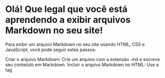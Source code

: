 # Olá! Que legal que você está aprendendo a exibir arquivos Markdown no seu site!

Para exibir um arquivo Markdown no seu site usando HTML, CSS e JavaScript, você pode seguir estes passos:

Criar o arquivo Markdown: Crie um arquivo com a extensão .md e escreva seu conteúdo em Markdown.
Incluir o arquivo Markdown no HTML: Use a tag <script> para incluir um arquivo JavaScript que irá converter o Markdown em HTML.
Converter o Markdown em HTML: Utilize uma biblioteca JavaScript como o Marked.js para converter o conteúdo Markdown em HTML.
Exibir o HTML: Insira o HTML gerado pela conversão dentro de um elemento HTML, como uma <div>.
Exemplo:

index.html:

xml
Copiar código

```html
<!DOCTYPE html>
<html>
<head>
  <title>Meu Site de Teste</title>
  <link rel="stylesheet" href="style.css">
</head>
<body>
  <div id="markdown-content"></div>

  <script src="https://cdnjs.cloudflare.com/ajax/libs/marked/3.0.4/marked.min.js"></script>
  <script src="script.js"></script>
</body>
</html>
```

script.js:

javascript
Copiar código

```javascript
const markdownContent = document.getElementById('markdown-content');

fetch('meu-arquivo.md')
  .then(response => response.text())
  .then(markdown => {
    const html = marked(markdown);
    markdownContent.innerHTML = html;
  });
```

## meu-arquivo.md:

markdown
Copiar código
# Título do meu arquivo Markdown

Este é um exemplo de conteúdo em Markdown.

* Item 1
* Item 2
* Item 3
style.css:

css
Copiar código
/* Estilos para o conteúdo Markdown */
#markdown-content {
  font-family: sans-serif;
  line-height: 1.6;
}
Explicando o código:

index.html:
Inclui o arquivo style.css para aplicar estilos ao conteúdo Markdown.
Inclui o arquivo script.js que contém o código JavaScript para converter o Markdown.
Cria uma <div> com o ID markdown-content para exibir o conteúdo convertido.
script.js:
Seleciona o elemento markdown-content usando document.getElementById().
Utiliza fetch() para buscar o conteúdo do arquivo meu-arquivo.md.
Converte o conteúdo Markdown em HTML usando marked().
Define o conteúdo HTML da <div> markdown-content usando innerHTML.
meu-arquivo.md:
Contém o conteúdo em Markdown que será convertido.
style.css:
Define estilos para o conteúdo Markdown, como fonte e espaçamento entre linhas.
Lembre-se:

## Você precisa incluir o arquivo marked.min.js na sua página HTML. Você pode baixá-lo do [site oficial do Marked.js](https://marked.js.org/) ou usar a versão CDN

Você pode personalizar os estilos do conteúdo Markdown no arquivo style.css de acordo com suas necessidades.
Exercício:

Tente criar um arquivo Markdown com um título, uma lista e um parágrafo. Depois, inclua esse arquivo no seu site e use o código JavaScript para exibir o conteúdo convertido.

Dica:

Você pode usar o [site](https://marked.js.org/) para testar seu código Markdown e ver como ele será renderizado.

Espero que isso ajude!

=========================================================================================================

no arquivo script.js, posso usar o async e await? se possivel como ficaria

Que bom que você está explorando o uso de async e await! Sim, você pode usar async e await no seu script.js para tornar o código mais legível e fácil de entender.

### Veja como ficaria o código com async e await:

```javascript
const markdownContent = document.getElementById('markdown-content');

async function renderMarkdown() {
  try {
    const response = await fetch('meu-arquivo.md');
    const markdown = await response.text();
    const html = marked(markdown);
    markdownContent.innerHTML = html;
  } catch (error) {
    console.error('Erro ao carregar o arquivo Markdown:', error);
  }
}

renderMarkdown();
```

## Explicando o código:

async function renderMarkdown(): A função renderMarkdown() é declarada como async, o que significa que ela pode usar await.
await fetch('meu-arquivo.md'): O await é usado para esperar que a promessa retornada por fetch() seja resolvida. Isso significa que o código irá pausar até que o arquivo Markdown seja carregado.
await response.text(): Da mesma forma, await é usado para esperar que a promessa retornada por response.text() seja resolvida. Isso significa que o código irá pausar até que o conteúdo do arquivo Markdown seja convertido em texto.
try...catch: O bloco try...catch é usado para lidar com erros que podem ocorrer durante o carregamento do arquivo Markdown. Se ocorrer um erro, a mensagem de erro será exibida no console.
renderMarkdown(): A função renderMarkdown() é chamada para iniciar o processo de renderização do Markdown.
Vantagens de usar async e await:

Código mais legível: O código fica mais fácil de entender, pois você pode escrever código síncrono que parece assíncrono.
Melhor tratamento de erros: O bloco try...catch permite lidar com erros de forma mais organizada.
Melhor desempenho: O código pode ser otimizado para melhor desempenho, pois o JavaScript pode executar outras tarefas enquanto espera que as promessas sejam resolvidas.
Exercício:

Tente modificar o código para que, em caso de erro, seja exibida uma mensagem amigável para o usuário no lugar do console.

Dica:

Você pode usar o alert() para exibir uma mensagem para o usuário.

Espero que isso ajude!
